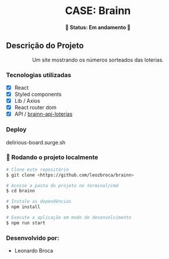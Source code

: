 <h1 align="center">CASE: Brainn</h1>
<h4 align="center"> 
	🚧  Status: Em andamento  🚀
</h4>

## Descrição do Projeto
<p align="center">Um site mostrando os números sorteados das loterias.</p>

### Tecnologias utilizadas
- [x] React
- [x] Styled components
- [x] Lib / Axios
- [x] React router dom
- [x] API / <a href="https://brainn-api-loterias.herokuapp.com">brainn-api-loterias</a>

### Deploy
delirious-board.surge.sh


### 🎲 Rodando o projeto localmente 

```bash
# Clone este repositório
$ git clone <https://github.com/leozbroca/brainn>

# Acesse a pasta do projeto no terminal/cmd
$ cd brainn

# Instale as dependências
$ npm install

# Execute a aplicação em modo de desenvolvimento
$ npm run start
```

### Desenvolvido por:
- Leonardo Broca
